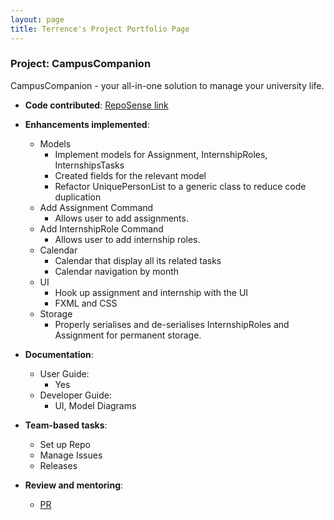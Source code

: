 ```yaml
---
layout: page
title: Terrence's Project Portfolio Page
---
```


### Project: CampusCompanion

CampusCompanion - your all-in-one solution to manage your university life.

* **Code contributed**: [RepoSense link](https://nus-cs2103-ay2324s1.github.io/tp-dashboard/?search=Badatprogrammiing&breakdown=true)

* **Enhancements implemented**:
    * Models
      * Implement models for Assignment, InternshipRoles, InternshipsTasks
      * Created fields for the relevant model
      * Refactor UniquePersonList to a generic class to reduce code duplication
    * Add Assignment Command
      * Allows user to add assignments.
    * Add InternshipRole Command
      * Allows user to add internship roles.
    * Calendar
      * Calendar that display all its related tasks
      * Calendar navigation by month
    * UI 
      * Hook up assignment and internship with the UI
      * FXML and CSS
    * Storage
      * Properly serialises and de-serialises InternshipRoles and Assignment for permanent storage.

* **Documentation**:
    * User Guide:
        * Yes
    * Developer Guide:
        * UI, Model Diagrams

* **Team-based tasks**:
    * Set up Repo
    * Manage Issues
    * Releases

* **Review and mentoring**:
    * [PR](https://github.com/AY2324S1-CS2103T-T12-3/tp/pull/131)


